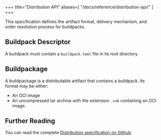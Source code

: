 +++
title="Distribution API"
aliases=[
  "/docs/reference/distribution-api/"
]
+++

This specification defines the artifact format, delivery mechanism, and order resolution process for buildpacks.

<!--more-->

## Buildpack Descriptor

A buildpack must contain a `buildpack.toml` file in its root directory.

## Buildpackage

A buildpackage is a distributable artifact that contains a buildpack. Its format may be either:

* An OCI image
* An uncompressed tar archive with the extension `.cnb` containing an OCI image.

## Further Reading

You can read the complete [Distribution specification on Github](https://github.com/buildpacks/spec/blob/main/distribution.md).
